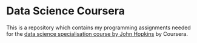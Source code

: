 # Data Science Coursera

This is a repository which contains my programming assignments needed for the <a href = "https://www.coursera.org/specializations/jhu-data-science">data science specialisation course by John Hopkins</a> by Coursera.
